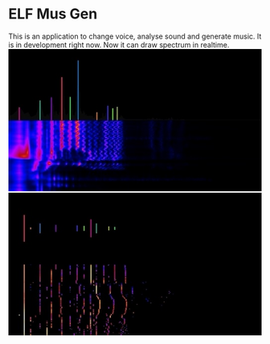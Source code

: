 # ELF Mus Gen
This is an application to change voice, analyse sound and generate music. 
It is in development right now.
Now it can draw spectrum in realtime.
![Example 1](Images/Ex1.jpg)
![Example 2](Images/Ex2.jpg)
